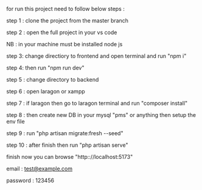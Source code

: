 for run this project need to follow below steps :

step 1 : clone the project from the master branch

step 2 : open the full project in your vs code 

NB : in your machine must be installed node js

step 3: change directiory to frontend and open terminal and run "npm i"

step 4: then run "npm run dev"

step 5 : change directory to backend

step 6 : open laragon or xampp

step 7 : if laragon then go to laragon terminal and run "composer install"

step 8 : then create new DB in your mysql "pms" or anything then setup the env file

step 9 : run "php artisan migrate:fresh --seed"

step 10 : after finish then run "php artisan serve"

finish now you can browse "http:://localhost:5173"

email : test@example.com

password : 123456
